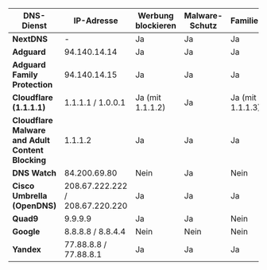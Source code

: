| **DNS-Dienst**                     | **IP-Adresse**         | **Werbung blockieren** | **Malware-Schutz** | **Familienfilter** | **Datenschutz** |
|------------------------------------|------------------------|------------------------|---------------------|--------------------|------------------|
| **NextDNS**                        | -                      | Ja                     | Ja                  | Ja                 | Hoch             |
| **Adguard**                        | 94.140.14.14           | Ja                     | Ja                  | Ja                 | Hoch             |
| **Adguard Family Protection**      | 94.140.14.15           | Ja                     | Ja                  | Ja                 | Hoch             |
| **Cloudflare (1.1.1.1)**           | 1.1.1.1 / 1.0.0.1      | Ja (mit 1.1.1.2)      | Ja                  | Ja (mit 1.1.1.3)   | Hoch             |
| **Cloudflare Malware and Adult Content Blocking** | 1.1.1.2 | Ja | Ja                  | Ja                 | Hoch             |
| **DNS Watch**                      | 84.200.69.80           | Nein                   | Ja                  | Nein               | Mittel           |
| **Cisco Umbrella (OpenDNS)**      | 208.67.222.222 / 208.67.220.220 | Ja         | Ja                  | Ja                 | Mittel           |
| **Quad9**                          | 9.9.9.9                | Ja                     | Ja                  | Nein               | Hoch             |
| **Google**                         | 8.8.8.8 / 8.8.4.4      | Nein                   | Nein                | Nein               | Niedrig          |
| **Yandex**                         | 77.88.8.8 / 77.88.8.1   | Ja                     | Ja                  | Ja                 | Mittel           |
